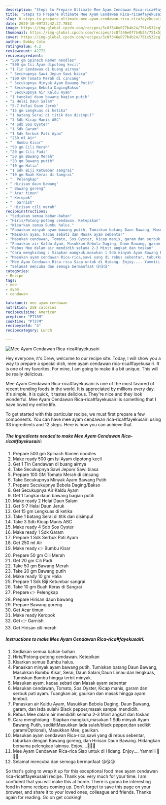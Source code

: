 ```yaml
---
description: "Steps to Prepare Ultimate Mee Ayam Cendawan Rica-rica#fayekusairi"
title: "Steps to Prepare Ultimate Mee Ayam Cendawan Rica-rica#fayekusairi"
slug: 8-steps-to-prepare-ultimate-mee-ayam-cendawan-rica-ricafayekusairi
date: 2020-10-09T22:42:27.705Z
image: https://img-global.cpcdn.com/recipes/5c8f346e077b4b24/751x532cq70/mee-ayam-cendawan-rica-ricafayekusairi-resipi-foto-utama.jpg
thumbnail: https://img-global.cpcdn.com/recipes/5c8f346e077b4b24/751x532cq70/mee-ayam-cendawan-rica-ricafayekusairi-resipi-foto-utama.jpg
cover: https://img-global.cpcdn.com/recipes/5c8f346e077b4b24/751x532cq70/mee-ayam-cendawan-rica-ricafayekusairi-resipi-foto-utama.jpg
author: Bobby Cole
ratingvalue: 4.2
reviewcount: 42772
recipeingredient:
- "500 gm Spinach Ramen noodles"
- "500 gm Isi Ayam dipotong kecil"
- "1 Tin Cendawan di buang airnya"
- " Secukupnya Sawi Jepun Sawi biasa"
- "100 GM Tomato Merah di cincang"
- " Secukupnya Minyak Ayam Bawang Putih"
- " Secukupnya Bebola DagingBakso"
- " Secukupnya Air Kaldu Ayam"
- "1 tangkai daun bawang bagian putih"
- "2 Helai Daun Salam"
- "5-7 Helai Daun Jeruk"
- "15 gm Lengkuas di ketika"
- "1 batang Serai di titik dan disimpul"
- "3 Sdb Kicap Manis ABC"
- "4 Sdb Sos Oyster"
- "1 Sdk Garam"
- "1 Sdk Serbuk Pati Ayam"
- "250 ml Air"
- "  Bumbu Kisar"
- "50 gm Cili Merah"
- "20 gm Cili Padi"
- "50 gm Bawang Merah"
- "20 gm Bawang putih"
- "10 gm Halia"
- "1 Sdk Biji Ketumbar sangrai"
- "10 gm Buah Keras di Sangrai"
- "  Pelengkap"
- " Hirisan daun bawang"
- " Bawang goreng"
- " Acar timun"
- " Keropok"
- "  Garnish"
- " Hirisan cili merah"
recipeinstructions:
- "Sediakan semua bahan-bahan"
- "Hiris/Potong-potong cendawan. Ketepikan"
- "Kisarkan semua Bumbu halus."
- "Panaskan minyak ayam bawang putih, Tumiskan batang Daun Bawang, Masukkan Bumbu Kisar, Serai, Daun Salam,Daun Limau dan lengkuas, Tumiskan Bumbu hingga terbit minyak."
- "Masukan ayam, kacau sebati dan Masak ayam sebentar"
- "Masukan cendawan, Tomato, Sos Oyster, Kicap manis, garam dan serbuk pati ayam. Tuangkan air, gaulkan dan masak hingga ayam lembut."
- "Panaskan air Kaldu Ayam, Masukkan Bebola Daging, Daun Bawang, garam, dan lada sulah/ Black pepper,masak sampai mendidih."
- "Rebus Mee dalam air mendidih selama 2-3 Minit angkat dan toskan"
- "Cara menghidang : Siapkan mangkuk,masukan 1 Sdb minyak Ayam Bawang Putih, sedikitMasukkan lada sulah/black pepper,dan sedikit garam(Optional), Masukkan Mee, gaulkan."
- "Masukan ayam cendawan Rica-rica,sawi yang di rebus sebentar, taburkan dengan Bawang goreng, dan Hirisan Daun Bawang. Hidangkan bersama pelengkap lainnya. Enjoy....🤤🤤🤤"
- "Mee Ayam Cendawan Rica-rica Siap untuk di Hidang. Enjoy.... Yammiii 🤤🤤🤤"
- "Selamat mencuba dan semoga bermanfaat 😘😘😘"
categories:
- Recipe
tags:
- mee
- ayam
- cendawan

katakunci: mee ayam cendawan 
nutrition: 258 calories
recipecuisine: American
preptime: "PT18M"
cooktime: "PT37M"
recipeyield: "4"
recipecategory: Lunch

---
```



![Mee Ayam Cendawan Rica-rica#fayekusairi](https://img-global.cpcdn.com/recipes/5c8f346e077b4b24/751x532cq70/mee-ayam-cendawan-rica-ricafayekusairi-resipi-foto-utama.jpg)

Hey everyone, it's Drew, welcome to our recipe site. Today, I will show you a way to prepare a special dish, mee ayam cendawan rica-rica#fayekusairi. It is one of my favorites. For mine, I am going to make it a bit unique. This will be really delicious.

Mee Ayam Cendawan Rica-rica#fayekusairi is one of the most favored of recent trending foods in the world. It is appreciated by millions every day. It's simple, it is quick, it tastes delicious. They're nice and they look wonderful. Mee Ayam Cendawan Rica-rica#fayekusairi is something that I have loved my entire life.




To get started with this particular recipe, we must first prepare a few components. You can have mee ayam cendawan rica-rica#fayekusairi using 33 ingredients and 12 steps. Here is how you can achieve that.

<!--inarticleads1-->

##### The ingredients needed to make Mee Ayam Cendawan Rica-rica#fayekusairi:

1. Prepare 500 gm Spinach Ramen noodles
1. Make ready 500 gm Isi Ayam dipotong kecil
1. Get 1 Tin Cendawan di buang airnya
1. Take  Secukupnya Sawi Jepun/ Sawi biasa
1. Prepare 100 GM Tomato Merah di cincang
1. Take  Secukupnya Minyak Ayam Bawang Putih
1. Prepare  Secukupnya Bebola Daging/Bakso
1. Get  Secukupnya Air Kaldu Ayam
1. Get 1 tangkai daun bawang bagian putih
1. Make ready 2 Helai Daun Salam
1. Get 5-7 Helai Daun Jeruk
1. Get 15 gm Lengkuas di ketika
1. Take 1 batang Serai di titik dan disimpul
1. Take 3 Sdb Kicap Manis ABC
1. Make ready 4 Sdb Sos Oyster
1. Make ready 1 Sdk Garam
1. Prepare 1 Sdk Serbuk Pati Ayam
1. Get 250 ml Air
1. Make ready  👉 Bumbu Kisar
1. Prepare 50 gm Cili Merah
1. Get 20 gm Cili Padi
1. Take 50 gm Bawang Merah
1. Take 20 gm Bawang putih
1. Make ready 10 gm Halia
1. Prepare 1 Sdk Biji Ketumbar sangrai
1. Take 10 gm Buah Keras di Sangrai
1. Prepare  👉 Pelengkap
1. Prepare  Hirisan daun bawang
1. Prepare  Bawang goreng
1. Get  Acar timun
1. Make ready  Keropok
1. Get  👉 Garnish
1. Get  Hirisan cili merah




<!--inarticleads2-->

##### Instructions to make Mee Ayam Cendawan Rica-rica#fayekusairi:

1. Sediakan semua bahan-bahan
1. Hiris/Potong-potong cendawan. Ketepikan
1. Kisarkan semua Bumbu halus.
1. Panaskan minyak ayam bawang putih, Tumiskan batang Daun Bawang, Masukkan Bumbu Kisar, Serai, Daun Salam,Daun Limau dan lengkuas, Tumiskan Bumbu hingga terbit minyak.
1. Masukan ayam, kacau sebati dan Masak ayam sebentar
1. Masukan cendawan, Tomato, Sos Oyster, Kicap manis, garam dan serbuk pati ayam. Tuangkan air, gaulkan dan masak hingga ayam lembut.
1. Panaskan air Kaldu Ayam, Masukkan Bebola Daging, Daun Bawang, garam, dan lada sulah/ Black pepper,masak sampai mendidih.
1. Rebus Mee dalam air mendidih selama 2-3 Minit angkat dan toskan
1. Cara menghidang : Siapkan mangkuk,masukan 1 Sdb minyak Ayam Bawang Putih, sedikitMasukkan lada sulah/black pepper,dan sedikit garam(Optional), Masukkan Mee, gaulkan.
1. Masukan ayam cendawan Rica-rica,sawi yang di rebus sebentar, taburkan dengan Bawang goreng, dan Hirisan Daun Bawang. Hidangkan bersama pelengkap lainnya. Enjoy....🤤🤤🤤
1. Mee Ayam Cendawan Rica-rica Siap untuk di Hidang. Enjoy.... Yammiii 🤤🤤🤤
1. Selamat mencuba dan semoga bermanfaat 😘😘😘




So that's going to wrap it up for this exceptional food mee ayam cendawan rica-rica#fayekusairi recipe. Thank you very much for your time. I am confident that you will make this at home. There is gonna be interesting food in home recipes coming up. Don't forget to save this page on your browser, and share it to your loved ones, colleague and friends. Thanks again for reading. Go on get cooking!
